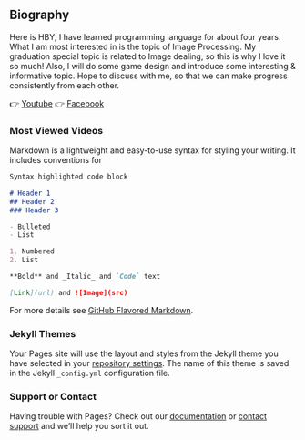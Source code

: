 ## Biography

Here is HBY, I have learned programming language for about four years.
What I am most interested in is the topic of Image Processing.
My graduation special topic is related to Image dealing, so this is why I love it so much!
Also, I will do some game design and introduce some interesting & informative topic.
Hope to discuss with me, so that we can make progress consistently from each other.

👉 [Youtube](https://www.youtube.com/channel/UCmVQun_KSwvPnRBDWSX8gRw/featured)
👉 [Facebook](https://www.facebook.com/HBY.academic) </p>
 
### Most Viewed Videos

Markdown is a lightweight and easy-to-use syntax for styling your writing. It includes conventions for

```markdown
Syntax highlighted code block

# Header 1
## Header 2
### Header 3

- Bulleted
- List

1. Numbered
2. List

**Bold** and _Italic_ and `Code` text

[Link](url) and ![Image](src)
```

For more details see [GitHub Flavored Markdown](https://guides.github.com/features/mastering-markdown/).

### Jekyll Themes

Your Pages site will use the layout and styles from the Jekyll theme you have selected in your [repository settings](https://github.com/hbyacademic/hbyacademic/settings). The name of this theme is saved in the Jekyll `_config.yml` configuration file.

### Support or Contact

Having trouble with Pages? Check out our [documentation](https://help.github.com/categories/github-pages-basics/) or [contact support](https://github.com/contact) and we’ll help you sort it out.
